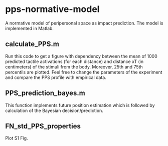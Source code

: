 # pps-normative-model
A normative model of peripersonal space as impact prediction. The model is implemented in Matlab.

## calculate_PPS.m
Run this code to get a figure with dependency between the mean of 1000 predicted
tactile activations (for each distance) and distance xT (in centimeters) of the
stimuli from the body. Moreover, 25th and 75th percentils are plotted. Feel free to change the parameters of the experiment and compare the PPS profile with empirical data.

## PPS_prediction_bayes.m
This function implements future position estimation which is followed by calculation of the Bayesian decision/prediction.

## FN_std_PPS_properties
Plot S1 Fig.


